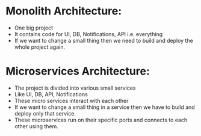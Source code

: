 # Monolith Architecture:
- One big project
- It contains code for UI, DB, Notifications, API i.e. everything
- If we want to change a small thing then we need to build and deploy the whole project again.

# Microservices Architecture:
- The project is divided into various small services
- Like UI, DB, API, Notifications
- These micro services interact with each other
- If we want to change a small thing in a service then we have to build and deploy only that service.
- These microservices run on their specific ports and connects to each other using them.